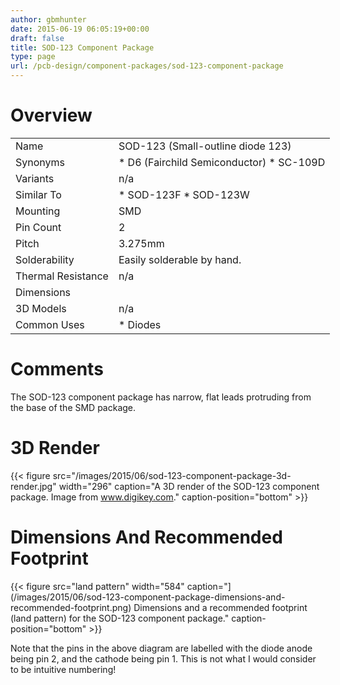 ```yaml
---
author: gbmhunter
date: 2015-06-19 06:05:19+00:00
draft: false
title: SOD-123 Component Package
type: page
url: /pcb-design/component-packages/sod-123-component-package
---
```


# Overview

<table style="width: 600px;" ><tbody ><tr >
<td >Name
</td>
<td >SOD-123 (Small-outline diode 123)
</td></tr><tr >
<td >Synonyms
</td>
<td >  * D6 (Fairchild Semiconductor)  * SC-109D
</td></tr><tr >
<td >Variants
</td>
<td >n/a
</td></tr><tr >
<td >Similar To
</td>
<td >  * SOD-123F  * SOD-123W
</td></tr><tr >
<td >Mounting
</td>
<td >SMD
</td></tr><tr >
<td >Pin Count
</td>
<td >2
</td></tr><tr >
<td >Pitch
</td>
<td >3.275mm
</td></tr><tr >
<td >Solderability
</td>
<td >Easily solderable by hand.
</td></tr><tr >
<td >Thermal Resistance
</td>
<td >n/a
</td></tr><tr >
<td >Dimensions
</td>
<td > 
</td></tr><tr >
<td >3D Models
</td>
<td >n/a
</td></tr><tr >
<td >Common Uses
</td>
<td >  * Diodes
</td></tr></tbody></table>

# Comments

The SOD-123 component package has narrow, flat leads protruding from the base of the SMD package.

# 3D Render

{{< figure src="/images/2015/06/sod-123-component-package-3d-render.jpg" width="296" caption="A 3D render of the SOD-123 component package. Image from www.digikey.com." caption-position="bottom" >}}

# Dimensions And Recommended Footprint

{{< figure src="land pattern" width="584" caption="](/images/2015/06/sod-123-component-package-dimensions-and-recommended-footprint.png) Dimensions and a recommended footprint (land pattern) for the SOD-123 component package." caption-position="bottom" >}}

Note that the pins in the above diagram are labelled with the diode anode being pin 2, and the cathode being pin 1. This is not what I would consider to be intuitive numbering!
